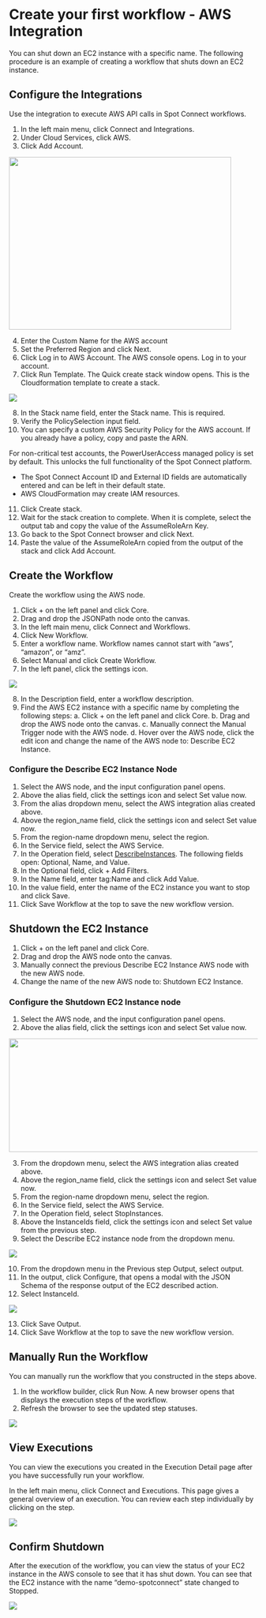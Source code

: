 # Create your first workflow - AWS Integration

You can shut down an EC2 instance with a specific name. The following procedure is an example of creating a workflow that shuts down an EC2 instance.  

## Configure the Integrations

Use the integration to execute AWS API calls in Spot Connect workflows.

1. In the left main menu, click Connect and Integrations.
2. Under Cloud Services, click AWS.
3. Click Add Account.

<img src="/spot-connect/_media/create-wrkflw-aws-1.png" width="450" height="350" />

4. Enter the Custom Name for the AWS account
5. Set the Preferred Region and click Next.
6. Click Log in to AWS Account. The AWS console opens. Log in to your account.  
7. Click Run Template. The Quick create stack window opens. This is the Cloudformation template to create a stack.

<img src="/spot-connect/_media/create-wrkflw-aws-2.png" />

8. In the Stack name field, enter the Stack name. This is required.
9. Verify the PolicySelection input field.
10. You can specify a custom AWS Security Policy for the AWS account. If you already have a policy, copy and paste the ARN.  

For non-critical test accounts, the PowerUserAccess managed policy is set by default. 	This unlocks the full functionality of the Spot Connect platform.

* The Spot Connect Account ID and External ID fields are automatically entered and can be left in their default state.
* AWS CloudFormation may create IAM resources.

11. Click Create stack.  
12. Wait for the stack creation to complete. When it is complete, select the output tab and copy the value of the AssumeRoleArn Key.
13. Go back to the Spot Connect browser and click Next.  
14. Paste the value of the AssumeRoleArn copied from the output of the stack and click Add Account.

## Create the Workflow

Create the workflow using the AWS node.

1. Click + on the left panel and click Core.
2. Drag and drop the JSONPath node onto the canvas.
3. In the left main menu, click Connect and Workflows.
4. Click New Workflow.
5. Enter a workflow name. Workflow names cannot start with “aws”, “amazon”, or “amz”.
6. Select Manual and click Create Workflow.
7. In the left panel, click the settings icon.

<img src="/spot-connect/_media/create-wrkflw-spot-6.png" />

8. In the Description field, enter a workflow description.
9. Find the AWS EC2 instance with a specific name by completing the following steps:
  a. Click + on the left panel and click Core.
  b. Drag and drop the AWS node onto the canvas.
  c. Manually connect the Manual Trigger node with the AWS node.
  d. Hover over the AWS node, click the edit icon and change the name of the AWS node to: Describe EC2 Instance.

### Configure the Describe EC2 Instance Node

1. Select the AWS node, and the input configuration panel opens.
2. Above the alias field, click the settings icon and select Set value now.
3. From the alias dropdown menu, select the AWS integration alias created above.
4. Above the region_name field, click the settings icon and select Set value now.
5. From the region-name dropdown menu, select the region.
6. In the Service field, select the AWS Service.
7. In the Operation field, select [DescribeInstances](https://boto3.amazonaws.com/v1/documentation/api/latest/reference/services/ec2/client/describe_instances.html#). The following fields open: Optional, Name, and Value.  
8. In the Optional field, click + Add Filters.  
9. In the Name field, enter tag:Name and click Add Value.
10. In the value field, enter the name of the EC2 instance you want to stop and click Save.
11. Click Save Workflow at the top to save the new workflow version.

## Shutdown the EC2 Instance  

1. Click + on the left panel and click Core.  
2. Drag and drop the AWS node onto the canvas.
3. Manually connect the previous Describe EC2 Instance AWS node with the new AWS node.
4. Change the name of the new AWS node to: Shutdown EC2 Instance.

### Configure the Shutdown EC2 Instance node

1. Select the AWS node, and the input configuration panel opens.
2. Above the alias field, click the settings icon and select Set value now.

<img src="/spot-connect/_media/create-wrkflw-aws-3.png" width="550" height="230" />

3. From the dropdown menu, select the AWS integration alias created above.
4. Above the region_name field, click the settings icon and select Set value now.
5. From the region-name dropdown menu, select the region.
6. In the Service field, select the AWS Service.
7. In the Operation field, select StopInstances.
8. Above the InstanceIds field, click the settings icon and select Set value from the previous step.
9. Select the Describe EC2 instance node from the dropdown menu.

<img src="/spot-connect/_media/create-wrkflw-aws-4.png" />

10. From the dropdown menu in the Previous step Output, select output.  
11. In the output, click Configure, that opens a modal with the JSON Schema of the response output of the EC2 described action.
12. Select InstanceId.

<img src="/spot-connect/_media/create-wrkflw-aws-5.png" />

13. Click Save Output.
14. Click Save Workflow at the top to save the new workflow version.  

## Manually Run the Workflow

You can manually run the workflow that you constructed in the steps above.

1. In the workflow builder, click Run Now. A new browser opens that displays the execution steps of the workflow.
2. Refresh the browser to see the updated step statuses.

<img src="/spot-connect/_media/create-wrkflw-aws-7.png" />

## View Executions

You can view the executions you created in the Execution Detail page after you have successfully run your workflow.

In the left main menu, click Connect and Executions. This page gives a general overview of an execution. You can review each step individually by clicking on the step.

<img src="/spot-connect/_media/create-wrkflw-aws-8.png" />

## Confirm Shutdown

After the execution of the workflow, you can view the status of your EC2 instance in the AWS console to see that it has shut down. You can see that the EC2 instance with the name “demo-spotconnect” state changed to Stopped.

<img src="/spot-connect/_media/create-wrkflw-aws-9.png" />
